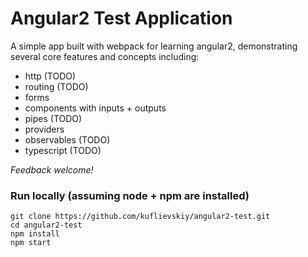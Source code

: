 # Angular2 Test Application

A simple app built with webpack for learning angular2, demonstrating several core features and concepts including:
* http    (TODO)
* routing (TODO)
* forms
* components with inputs + outputs
* pipes (TODO)
* providers
* observables (TODO)
* typescript  (TODO)

_Feedback welcome!_

### Run locally (assuming node + npm are installed)

```git
git clone https://github.com/kuflievskiy/angular2-test.git
cd angular2-test
npm install
npm start
```